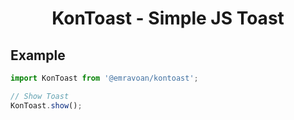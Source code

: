 <h1 align="center">KonToast - Simple JS Toast</h1>

## Example

```js
import KonToast from '@emravoan/kontoast';

// Show Toast
KonToast.show();
```
